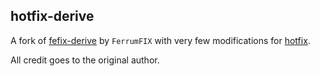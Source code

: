 ## hotfix-derive

A fork of
[fefix-derive](https://github.com/ferrumfix/ferrumfix/tree/develop/crates/fefix-derive)
by `FerrumFIX` with very few modifications for
[hotfix](https://crates.io/crates/hotfix).

All credit goes to the original author.
